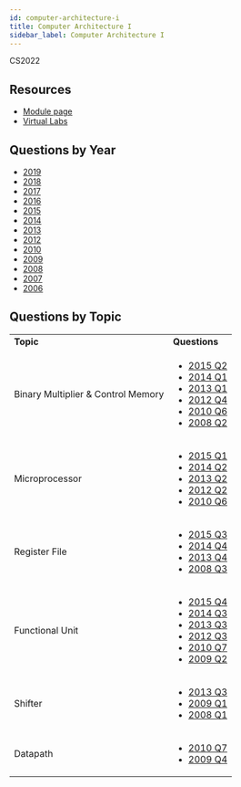 ```yaml
---
id: computer-architecture-i
title: Computer Architecture I
sidebar_label: Computer Architecture I
---
```


CS2022

## Resources

* [Module page](https://www.scss.tcd.ie/Michael.Manzke/index.php/mm-teaching/undergraduate/cs2022)
* [Virtual Labs](https://www.scss.tcd.ie/SCSS_VirtualLabs/)

## Questions by Year

-   [2019](https://www.tcd.ie/academicregistry/exams/assets/local/past-papers2019/Semester%202%20Papers/CS/CS2022-1.PDF)
-   [2018](https://www.tcd.ie/academicregistry/exams/assets/local/past-papers2018/CS/CS2022-1.PDF)
-   [2017](https://www.tcd.ie/academicregistry/exams/assets/local/past-papers2017/CS/CS2022-1.PDF)
-   [2016](https://www.tcd.ie/academicregistry/exams/assets/local/past-papers2016/CS/CS2022-1.PDF)
-   [2015](https://www.tcd.ie/academicregistry/exams/assets/local/past-papers2015/CS/CS2022-1.PDF)
-   [2014](https://www.tcd.ie/academicregistry/exams/assets/local/past-papers2014/CS/CS20221.pdf)
-   [2013](https://www.tcd.ie/academicregistry/exams/assets/local/past-papers2013/CS/CS20221.pdf)
-   [2012](https://www.tcd.ie/Local/Exam_Papers/2012/XC/XCS20221.pdf)
-   [2010](https://www.tcd.ie/Local/Exam_Papers/2010/XC/XCS20211.pdf)
-   [2009](https://www.tcd.ie/Local/Exam_Papers/2009/XC/XCS2BA41.pdf)
-   [2008](https://www.tcd.ie/Local/Exam_Papers/2008/XC/XCS2BA41.pdf)
-   [2007](https://www.tcd.ie/Local/Exam_Papers/2007/XC/XCS2BA41.pdf)
-   [2006](https://www.tcd.ie/Local/Exam_Papers/2006/XC/XCS2BA41.pdf)

## Questions by Topic
<table class="examQuestions" width="700px">
    <tr>
        <td><strong>Topic</strong></td>
        <td><strong>Questions</strong></td>
    </tr>
    <tr>
        <td>Binary Multiplier &amp; Control Memory</td>
        <td>
            <ul class="questions">
                <li><a href="https://www.tcd.ie/academicregistry/exams/assets/local/past-papers2015/CS/CS2022-1.PDF#page=3">2015 Q2</a></li>
                <li><a href="https://www.tcd.ie/academicregistry/exams/assets/local/past-papers2014/CS/CS20221.pdf#page=2">2014 Q1</a></li>
                <li><a href="https://www.tcd.ie/academicregistry/exams/assets/local/past-papers2013/CS/CS20221.pdf#page=2">2013 Q1</a></li>
                <li><a href="https://www.tcd.ie/Local/Exam_Papers/2012/XC/XCS20221.pdf#page=5">2012 Q4</a></li>
                <li><a href="https://www.tcd.ie/Local/Exam_Papers/2010/XC/XCS20211.pdf#page=8">2010 Q6</a></li>
                <li><a href="https://www.tcd.ie/Local/Exam_Papers/2008/XC/XCS2BA41.pdf#page=3">2008 Q2</a></li>
            </ul>
        </td>
    </tr>
    <tr>
        <td>Microprocessor</td>
        <td>
            <ul class="questions">
                <li><a href="https://www.tcd.ie/academicregistry/exams/assets/local/past-papers2015/CS/CS2022-1.PDF#page=2">2015 Q1</a></li>
                <li><a href="https://www.tcd.ie/academicregistry/exams/assets/local/past-papers2014/CS/CS20221.pdf#page=4">2014 Q2</a></li>
                <li><a href="https://www.tcd.ie/academicregistry/exams/assets/local/past-papers2013/CS/CS20221.pdf#page=4">2013 Q2</a></li>
                <li><a href="https://www.tcd.ie/Local/Exam_Papers/2012/XC/XCS20221.pdf#page=3">2012 Q2</a></li>
                <li><a href="https://www.tcd.ie/Local/Exam_Papers/2010/XC/XCS20211.pdf#page=8">2010 Q6</a></li>
            </ul>
        </td>
    </tr>
    <tr>
        <td>Register File</td>
        <td>
            <ul class="questions">
                <li><a href="https://www.tcd.ie/academicregistry/exams/assets/local/past-papers2015/CS/CS2022-1.PDF#page=4">2015 Q3</a></li>
                <li><a href="https://www.tcd.ie/academicregistry/exams/assets/local/past-papers2014/CS/CS20221.pdf#page=6">2014 Q4</a></li>
                <li><a href="https://www.tcd.ie/academicregistry/exams/assets/local/past-papers2013/CS/CS20221.pdf#page=6">2013 Q4</a></li>
                <li><a href="https://www.tcd.ie/Local/Exam_Papers/2008/XC/XCS2BA41.pdf#page=6">2008 Q3</a></li>
            </ul>
        </td>
    </tr>
    <tr>
        <td>Functional Unit</td>
        <td>
            <ul class="questions">
                <li><a href="https://www.tcd.ie/academicregistry/exams/assets/local/past-papers2015/CS/CS2022-1.PDF#page=6">2015 Q4</a></li>
                <li><a href="https://www.tcd.ie/academicregistry/exams/assets/local/past-papers2014/CS/CS20221.pdf#page=5">2014 Q3</a></li>
                <li><a href="https://www.tcd.ie/academicregistry/exams/assets/local/past-papers2013/CS/CS20221.pdf#page=5">2013 Q3</a></li>
                <li><a href="https://www.tcd.ie/Local/Exam_Papers/2012/XC/XCS20221.pdf#page=4">2012 Q3</a></li>
                <li><a href="https://www.tcd.ie/Local/Exam_Papers/2010/XC/XCS20211.pdf#page=9">2010 Q7</a></li>
                <li><a href="https://www.tcd.ie/Local/Exam_Papers/2009/XC/XCS2BA41.pdf#page=2&zoom=0,0,500">2009 Q2</a></li>
            </ul>
        </td>
    </tr>
    <tr>
        <td>Shifter</td>
        <td>
            <ul class="questions">
                <li><a href="https://www.tcd.ie/academicregistry/exams/assets/local/past-papers2013/CS/CS20221.pdf#page=5">2013 Q3</a></li>
                <li><a href="https://www.tcd.ie/Local/Exam_Papers/2009/XC/XCS2BA41.pdf#page=2">2009 Q1</a></li>
                <li><a href="https://www.tcd.ie/Local/Exam_Papers/2008/XC/XCS2BA41.pdf#page=2">2008 Q1</a></li>
            </ul>
        </td>
    </tr>
    <tr>
        <td>Datapath</td>
        <td>
            <ul class="questions">
                <li><a href="https://www.tcd.ie/Local/Exam_Papers/2010/XC/XCS20211.pdf#page=9">2010 Q7</a></li>
                <li><a href="https://www.tcd.ie/Local/Exam_Papers/2009/XC/XCS2BA41.pdf#page=3">2009 Q4</a></li>
            </ul>
        </td>
    </tr>
</table>
